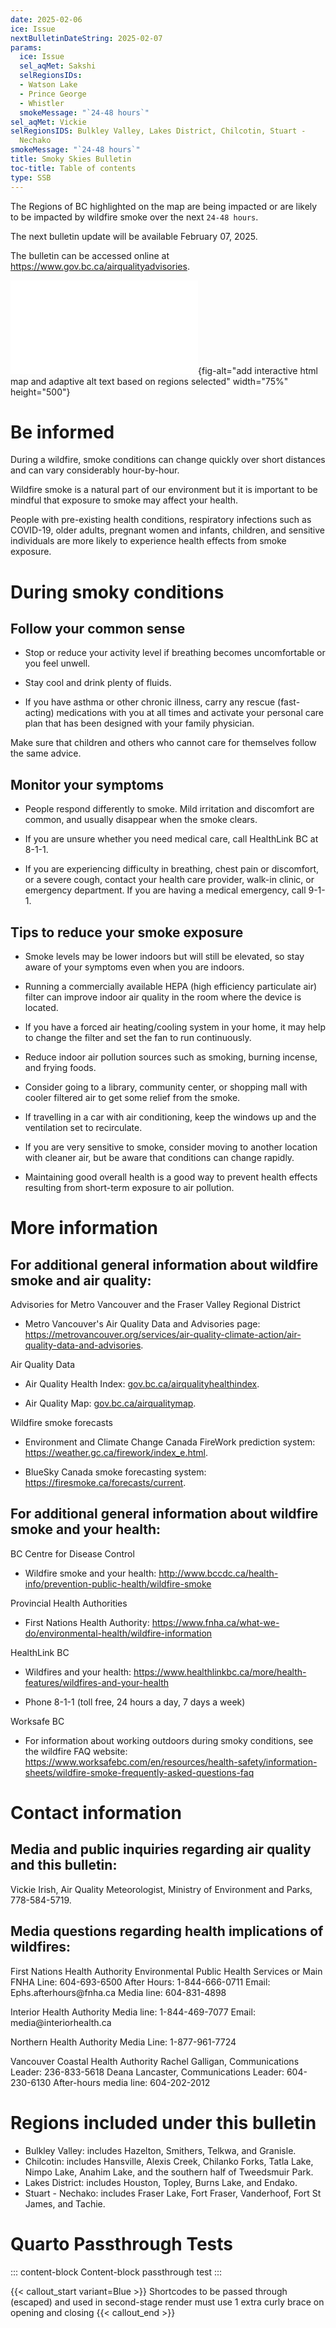 ```yaml
---
date: 2025-02-06
ice: Issue
nextBulletinDateString: 2025-02-07
params:
  ice: Issue
  sel_aqMet: Sakshi
  selRegionsIDs:
  - Watson Lake
  - Prince George
  - Whistler
  smokeMessage: "`24-48 hours`"
sel_aqMet: Vickie
selRegionsIDS: Bulkley Valley, Lakes District, Chilcotin, Stuart -
  Nechako
smokeMessage: "`24-48 hours`"
title: Smoky Skies Bulletin
toc-title: Table of contents
type: SSB
---
```


The Regions of BC highlighted on the map are being impacted or are likely to be impacted by wildfire smoke over the next `24-48 hours`.

The next bulletin update will be available February 07, 2025.

The bulletin can be accessed online at <https://www.gov.bc.ca/airqualityadvisories>.

![A description of current Bulletin Region(s) is provided at the end of this bulletin. Bulletin Regions do not include Metro Vancouver or the Fraser Valley Regional District.](map.html){fig-alt="add interactive html map and adaptive alt text based on regions selected" width="75%" height="500"}

# Be informed

During a wildfire, smoke conditions can change quickly over short distances and can vary considerably hour-by-hour.

Wildfire smoke is a natural part of our environment but it is important to be mindful that exposure to smoke may affect your health.

People with pre-existing health conditions, respiratory infections such as COVID-19, older adults, pregnant women and infants, children, and sensitive individuals are more likely to experience health effects from smoke exposure.

# During smoky conditions

## Follow your common sense

-   Stop or reduce your activity level if breathing becomes uncomfortable or you feel unwell.

-   Stay cool and drink plenty of fluids.

-   If you have asthma or other chronic illness, carry any rescue (fast-acting) medications with you at all times and activate your personal care plan that has been designed with your family physician.

Make sure that children and others who cannot care for themselves follow the same advice.

## Monitor your symptoms

-   People respond differently to smoke. Mild irritation and discomfort are common, and usually disappear when the smoke clears.

-   If you are unsure whether you need medical care, call HealthLink BC at 8-1-1.

-   If you are experiencing difficulty in breathing, chest pain or discomfort, or a severe cough, contact your health care provider, walk-in clinic, or emergency department. If you are having a medical emergency, call 9-1-1.

## Tips to reduce your smoke exposure

-   Smoke levels may be lower indoors but will still be elevated, so stay aware of your symptoms even when you are indoors.

-   Running a commercially available HEPA (high efficiency particulate air) filter can improve indoor air quality in the room where the device is located.

-   If you have a forced air heating/cooling system in your home, it may help to change the filter and set the fan to run continuously.

-   Reduce indoor air pollution sources such as smoking, burning incense, and frying foods.

-   Consider going to a library, community center, or shopping mall with cooler filtered air to get some relief from the smoke.

-   If travelling in a car with air conditioning, keep the windows up and the ventilation set to recirculate.

-   If you are very sensitive to smoke, consider moving to another location with cleaner air, but be aware that conditions can change rapidly.

-   Maintaining good overall health is a good way to prevent health effects resulting from short-term exposure to air pollution.

# More information

## For additional general information about wildfire smoke and air quality:

Advisories for Metro Vancouver and the Fraser Valley Regional District

-   Metro Vancouver's Air Quality Data and Advisories page: <https://metrovancouver.org/services/air-quality-climate-action/air-quality-data-and-advisories>.

Air Quality Data

-   Air Quality Health Index: [gov.bc.ca/airqualityhealthindex](https://www.env.gov.bc.ca/epd/bcairquality/data/aqhi-table.html).

-   Air Quality Map: [gov.bc.ca/airqualitymap](https://www.env.gov.bc.ca/epd/bcairquality/readings/find-stations-map.html).

Wildfire smoke forecasts

-   Environment and Climate Change Canada FireWork prediction system: <https://weather.gc.ca/firework/index_e.html>.

-   BlueSky Canada smoke forecasting system: <https://firesmoke.ca/forecasts/current>.

## For additional general information about wildfire smoke and your health:

BC Centre for Disease Control

-   Wildfire smoke and your health: <http://www.bccdc.ca/health-info/prevention-public-health/wildfire-smoke>

Provincial Health Authorities

-   First Nations Health Authority: <https://www.fnha.ca/what-we-do/environmental-health/wildfire-information>

HealthLink BC

-   Wildfires and your health: <https://www.healthlinkbc.ca/more/health-features/wildfires-and-your-health>

-   Phone 8-1-1 (toll free, 24 hours a day, 7 days a week)

Worksafe BC

-   For information about working outdoors during smoky conditions, see the wildfire FAQ website: <https://www.worksafebc.com/en/resources/health-safety/information-sheets/wildfire-smoke-frequently-asked-questions-faq>

# Contact information

## Media and public inquiries regarding air quality and this bulletin:

Vickie Irish, Air Quality Meteorologist, Ministry of Environment and Parks, 778-584-5719.

## Media questions regarding health implications of wildfires:

First Nations Health Authority Environmental Public Health Services or Main FNHA Line: 604-693-6500 After Hours: 1-844-666-0711 Email: Ephs.afterhours\@fnha.ca Media line: 604-831-4898

Interior Health Authority Media line: 1-844-469-7077 Email: media\@interiorhealth.ca

Northern Health Authority Media Line: 1-877-961-7724

Vancouver Coastal Health Authority Rachel Galligan, Communications Leader: 236-833-5618 Deana Lancaster, Communications Leader: 604-230-6130 After-hours media line: 604-202-2012

# Regions included under this bulletin

-   Bulkley Valley: includes Hazelton, Smithers, Telkwa, and Granisle.
-   Chilcotin: includes Hansville, Alexis Creek, Chilanko Forks, Tatla Lake, Nimpo Lake, Anahim Lake, and the southern half of Tweedsmuir Park.
-   Lakes District: includes Houston, Topley, Burns Lake, and Endako.
-   Stuart - Nechako: includes Fraser Lake, Fort Fraser, Vanderhoof, Fort St James, and Tachie.

# Quarto Passthrough Tests

::: content-block
Content-block passthrough test
:::

{{< callout_start variant=Blue >}} Shortcodes to be passed through (escaped) and used in second-stage render must use 1 extra curly brace on opening and closing {{< callout_end >}}
